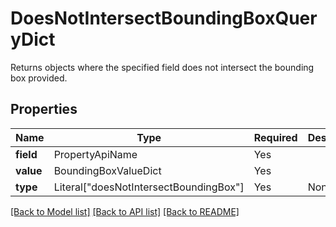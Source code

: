 # DoesNotIntersectBoundingBoxQueryDict

Returns objects where the specified field does not intersect the bounding box provided.


## Properties
| Name | Type | Required | Description |
| ------------ | ------------- | ------------- | ------------- |
**field** | PropertyApiName | Yes |  |
**value** | BoundingBoxValueDict | Yes |  |
**type** | Literal["doesNotIntersectBoundingBox"] | Yes | None |


[[Back to Model list]](../../../README.md#models-v1-link) [[Back to API list]](../../README.md#documentation-for-api-endpoints) [[Back to README]](../../README.md)
